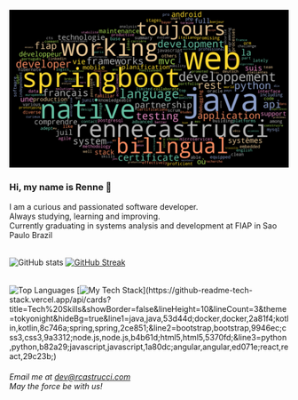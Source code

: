 <!-- ![profile image](https://github.com/rcastrucci/rcastrucci/blob/main/cover.jpg#gh-dark-mode-only) -->
![profile image](https://github.com/rcastrucci/wordcloud/blob/main/example.png#gh-dark-mode-only)

<h3 align="start"> Hi, my name is Renne 🕺 </h3>
I am a curious and passionated software developer.
<br> Always studying, learning and improving. 
<br> Currently graduating in systems analysis and development at FIAP in Sao Paulo Brazil

######
![GitHub stats](https://github-readme-stats-sigma-five.vercel.app/api?username=rcastrucci&show_icons=true&theme=tokyonight&hide_title=True&hide_border=True&card_width=450&include_all_commits=true&line_height=30)
[![GitHub Streak](https://streak-stats.demolab.com?user=rcastrucci&theme=tokyonight&hide_border=true&card_width=450)](https://git.io/streak-stats)
######
![Top Languages](https://github-readme-stats-sigma-five.vercel.app/api/top-langs/?username=rcastrucci&show_icons=true&theme=tokyonight&hide_title=False&hide_border=true&card_width=450)
[![My Tech Stack](https://github-readme-tech-stack.vercel.app/api/cards?title=Tech%20Skills&showBorder=false&lineHeight=10&lineCount=3&theme=tokyonight&hideBg=true&line1=java,java,53d44d;docker,docker,2a81f4;kotlin,kotlin,8c746a;spring,spring,2ce851;&line2=bootstrap,bootstrap,9946ec;css3,css3,9a3312;node.js,node.js,b4b61d;html5,html5,5370fd;&line3=python,python,b82a29;javascript,javascript,1a80dc;angular,angular,ed071e;react,react,29c23b;)](https://github-readme-tech-stack.vercel.app/api/cards?title=Tech%20Skills&showBorder=false&lineHeight=10&lineCount=3&theme=tokyonight&hideBg=true&line1=java,java,53d44d;docker,docker,2a81f4;kotlin,kotlin,8c746a;spring,spring,2ce851;&line2=bootstrap,bootstrap,9946ec;css3,css3,9a3312;node.js,node.js,b4b61d;html5,html5,5370fd;&line3=python,python,b82a29;javascript,javascript,1a80dc;angular,angular,ed071e;react,react,29c23b;)

###### Email me at *dev@rcastrucci.com* <br> May the force be with us!
